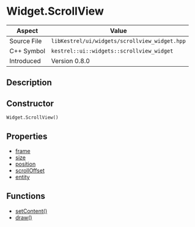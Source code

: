 # Widget.ScrollView
| Aspect | Value |
| --- | --- |
| Source File | `libKestrel/ui/widgets/scrollview_widget.hpp` |
| C++ Symbol | `kestrel::ui::widgets::scrollview_widget` |
| Introduced | Version 0.8.0 |
## Description

## Constructor
```
Widget.ScrollView()
```
## Properties

 - [frame](frame.md)
 - [size](size.md)
 - [position](position.md)
 - [scrollOffset](scrollOffset.md)
 - [entity](entity.md)
## Functions

 - [setContent()](setContent.md)
 - [draw()](draw.md)
